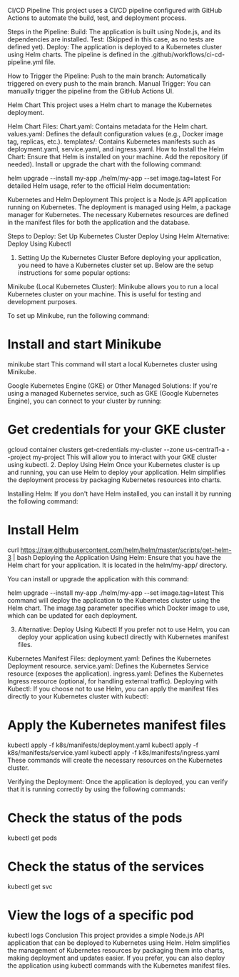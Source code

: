 CI/CD Pipeline
This project uses a CI/CD pipeline configured with GitHub Actions to automate the build, test, and deployment process.

Steps in the Pipeline:
Build: The application is built using Node.js, and its dependencies are installed.
Test: (Skipped in this case, as no tests are defined yet).
Deploy: The application is deployed to a Kubernetes cluster using Helm charts.
The pipeline is defined in the .github/workflows/ci-cd-pipeline.yml file.

How to Trigger the Pipeline:
Push to the main branch: Automatically triggered on every push to the main branch.
Manual Trigger: You can manually trigger the pipeline from the GitHub Actions UI.

Helm Chart
This project uses a Helm chart to manage the Kubernetes deployment.

Helm Chart Files:
Chart.yaml: Contains metadata for the Helm chart.
values.yaml: Defines the default configuration values (e.g., Docker image tag, replicas, etc.).
templates/: Contains Kubernetes manifests such as deployment.yaml, service.yaml, and ingress.yaml.
How to Install the Helm Chart:
Ensure that Helm is installed on your machine.
Add the repository (if needed).
Install or upgrade the chart with the following command:

helm upgrade --install my-app ./helm/my-app --set image.tag=latest
For detailed Helm usage, refer to the official Helm documentation:

Kubernetes and Helm Deployment
This project is a Node.js API application running on Kubernetes. The deployment is managed using Helm, a package manager for Kubernetes. The necessary Kubernetes resources are defined in the manifest files for both the application and the database.

Steps to Deploy:
Set Up Kubernetes Cluster
Deploy Using Helm
Alternative: Deploy Using Kubectl
1. Setting Up the Kubernetes Cluster
Before deploying your application, you need to have a Kubernetes cluster set up. Below are the setup instructions for some popular options:

Minikube (Local Kubernetes Cluster):
Minikube allows you to run a local Kubernetes cluster on your machine. This is useful for testing and development purposes.

To set up Minikube, run the following command:


# Install and start Minikube
minikube start
This command will start a local Kubernetes cluster using Minikube.

Google Kubernetes Engine (GKE) or Other Managed Solutions:
If you're using a managed Kubernetes service, such as GKE (Google Kubernetes Engine), you can connect to your cluster by running:


# Get credentials for your GKE cluster
gcloud container clusters get-credentials my-cluster --zone us-central1-a --project my-project
This will allow you to interact with your GKE cluster using kubectl.
2. Deploy Using Helm
Once your Kubernetes cluster is up and running, you can use Helm to deploy your application. Helm simplifies the deployment process by packaging Kubernetes resources into charts.

Installing Helm:
If you don't have Helm installed, you can install it by running the following command:


# Install Helm
curl https://raw.githubusercontent.com/helm/helm/master/scripts/get-helm-3 | bash
Deploying the Application Using Helm:
Ensure that you have the Helm chart for your application. It is located in the helm/my-app/ directory.

You can install or upgrade the application with this command:

helm upgrade --install my-app ./helm/my-app --set image.tag=latest
This command will deploy the application to the Kubernetes cluster using the Helm chart. The image.tag parameter specifies which Docker image to use, which can be updated for each deployment.

3. Alternative: Deploy Using Kubectl
If you prefer not to use Helm, you can deploy your application using kubectl directly with Kubernetes manifest files.

Kubernetes Manifest Files:
deployment.yaml: Defines the Kubernetes Deployment resource.
service.yaml: Defines the Kubernetes Service resource (exposes the application).
ingress.yaml: Defines the Kubernetes Ingress resource (optional, for handling external traffic).
Deploying with Kubectl:
If you choose not to use Helm, you can apply the manifest files directly to your Kubernetes cluster with kubectl:


# Apply the Kubernetes manifest files
kubectl apply -f k8s/manifests/deployment.yaml
kubectl apply -f k8s/manifests/service.yaml
kubectl apply -f k8s/manifests/ingress.yaml
These commands will create the necessary resources on the Kubernetes cluster.

Verifying the Deployment:
Once the application is deployed, you can verify that it is running correctly by using the following commands:

# Check the status of the pods
kubectl get pods

# Check the status of the services
kubectl get svc

# View the logs of a specific pod
kubectl logs <pod-name>
Conclusion
This project provides a simple Node.js API application that can be deployed to Kubernetes using Helm. Helm simplifies the management of Kubernetes resources by packaging them into charts, making deployment and updates easier. If you prefer, you can also deploy the application using kubectl commands with the Kubernetes manifest files.

